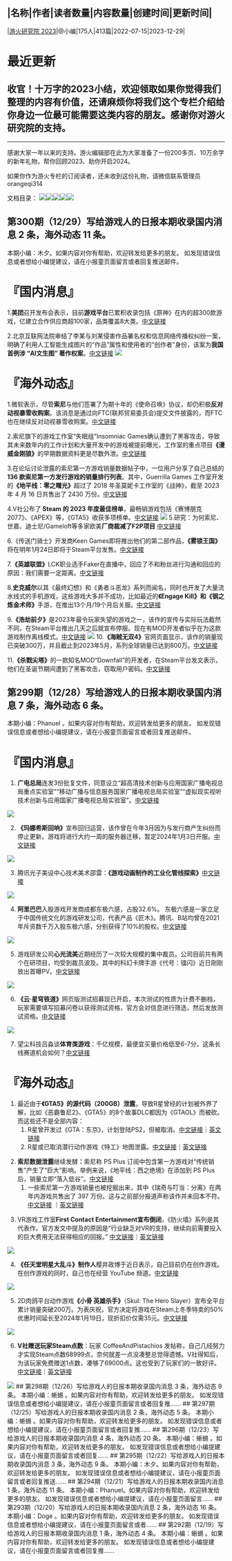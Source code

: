 |名称|作者|读者数量|内容数量|创建时间|更新时间|
---
|[游火研究院 2023](https://xiaobot.net/p/yoho?refer=0b133df9-27dc-423b-8101-639049001c13)|@小编|175人|413篇|2022-07-15|2023-12-29|

# 最近更新
## 收官！十万字的2023小结，欢迎领取如果你觉得我们整理的内容有价值，还请麻烦你将我们这个专栏介绍给你身边一位最可能需要这类内容的朋友。感谢你对游火研究院的支持。

------
感谢大家一年以来的支持。游火编辑部在此为大家准备了一份200多页、10万余字的新年礼物，帮你回顾2023、助你开启2024。

如果你作为游火专栏的订阅读者，还未收到这份礼物，请微信联系管理员orangeqi314

文档目录：
<img src="https://static.xiaobot.net/file/2023-12-29/14173/fb459fe00e3f4372adfa16b3a589fdf3.png"><img src="https://static.xiaobot.net/file/2023-12-29/14173/d97d05c0982db61592e22dcf3e70edfc.png"><img src="https://static.xiaobot.net/file/2023-12-29/14173/8c3e7c45baa934085e9d71ac8452acc4.png"><img src="https://static.xiaobot.net/file/2023-12-29/14173/9091f7af4f0afc88a0115ed85a0dc3b0.png"><img src="https://static.xiaobot.net/file/2023-12-29/14173/945c38e9d3a5cca21b2d2887525a11aa.png">
## 第300期（12/29）写给游戏人的日报本期收录国内消息 2 条，海外动态 11 条。
本期小编：木夕。如果内容对你有帮助，欢迎转发给更多的朋友。
如发现错误信息或者想给小编提建议，请在小报童页面留言或者回复推送邮件。

<h1><strong>『国内消息』</strong></h1>1.<strong>美团</strong>召开发布会表示，目前<strong>游戏平台</strong>已累积收录包括《原神》在内的超300款游戏，亿建立合作供应商超100家，品类覆盖8大类。<a target="_blank" rel="noopener noreferrer nofollow" href="https://www.youxituoluo.com/531675.html">中文链接</a>

2.北京互联网法院审结了李某与刘某侵害作品署名权和信息网络传播权纠纷一案，明确了利用人工智能生成图片的“作品”属性和使用者的“创作者”身份，该案为<strong>我国首例涉 “AI文生图” 著作权案</strong>。<a target="_blank" rel="noopener noreferrer nofollow" href="https://mp.weixin.qq.com/s/AzhPYHqLCCXiWwL2AuKjnw">中文链接</a>
<img src="https://static.xiaobot.net/file/2023-12-28/14173/386337586db24dc98d53b9f56f7dd0d1.png">
<h1><strong>『海外动态』</strong></h1>1.微软表示，尽管<strong>索尼</strong>与他们签署了为期十年的《使命召唤》协议，却仍积极<strong>反对动视暴雪收购案</strong>。该消息是通过向FTC(联邦贸易委员会)提交文件披露的，而FTC也在继续反对动视暴雪收购案。<a target="_blank" rel="noopener noreferrer nofollow" href="https://www.3dmgame.com/news/202312/3884831.html">中文链接</a>

2.索尼旗下的游戏工作室“失眠组”Insomniac Games确认遭到了黑客攻击，导致其未来数年内的工作计划和大量开发中的游戏被提前曝光，工作室的重点项目<strong>《漫威金刚狼》</strong>的早期数据资料更是尽数外泄。<a target="_blank" rel="noopener noreferrer nofollow" href="https://www.yystv.cn/p/11444">中文链接</a>

3.在论坛讨论泄露的索尼第一方游戏销量数据帖子中，一位用户分享了自己总结的<strong> 136 款索尼第一方发行游戏的销量排行列表</strong>。其中，Guerrilla Games 工作室开发的<strong>《地平线：零之曙光》</strong>超过了 2018 年圣莫妮卡工作室的《战神》，截至 2023 年 4 月 16 日共售出了 2430 万份。<a target="_blank" rel="noopener noreferrer nofollow" href="https://www.3dmgame.com/news/202312/3884840.html">中文链接</a>

4.V社公布了<strong> Steam 的 2023 年度最佳榜单</strong>，最畅销游戏包括《赛博朋克2077》、《APEX》等，《GTA5》收获多项榜单。<a target="_blank" rel="noopener noreferrer nofollow" href="https://www.gcores.com/articles/175611">中文链接</a>
<img src="https://static.xiaobot.net/file/2023-12-28/14173/db3989d997a1535d684454b028e31075.png">
5.研究：为何索尼、世嘉、迪士尼/Gameloft等多家欧美<strong>厂商裁减了F2P项目</strong> <a target="_blank" rel="noopener noreferrer nofollow" href="https://youxiputao.com/article/25908">中文链接</a>

6.《传送门骑士》开发商Keen Games即将推出他们的第二部作品，<strong>《雾锁王国》</strong>将在明年1月24日即将于Steam平台发售。<a target="_blank" rel="noopener noreferrer nofollow" href="https://www.yystv.cn/p/11442">中文链接</a>

7.<strong>《英雄联盟》</strong>LCK职业选手Faker在直播中，回应了不和粉丝进行沟通和回应的原因：我们需要一定距离。<a target="_blank" rel="noopener noreferrer nofollow" href="https://www.3dmgame.com/news/202312/3884876.html">中文链接</a>

8.<strong>史克威尔</strong>以其《最终幻想》和《勇者斗恶龙》系列而闻名，同时也开发了大量流水线式的手机游戏，这些游戏大多并不成功，比如最近的<strong>《Engage Kill》和《钢之炼金术师》</strong>手游，在推出13个月/19个月后关服。<a target="_blank" rel="noopener noreferrer nofollow" href="https://www.3dmgame.com/news/202312/3884821.html">中文链接</a>

9.<strong>《浩劫前夕》</strong>是2023年最令玩家失望的游戏之一，该作的宣传与实际玩法截然不同，在Steam平台推出几天之后就宣布停服。现在有MOD开发者似乎在为这款游戏制作离线模式。<a target="_blank" rel="noopener noreferrer nofollow" href="https://www.3dmgame.com/news/202312/3884817.html">中文链接</a>
<img src="https://static.xiaobot.net/file/2023-12-28/14173/bc89b598051aa7e6a8ba751b74cb1178.png">
10.<strong>《海贼无双4》</strong>官网页面显示，该作的销量现已突破300万，并且截止到2023年5月，系列全球销量已达到800万。<a target="_blank" rel="noopener noreferrer nofollow" href="https://www.3dmgame.com/news/202312/3884877.html">中文链接</a>

11.<strong>《杀戮尖塔》</strong>的一款知名MOD“Downfall”的开发者，在Steam平台发文表示，他们在圣诞节期间遭到了黑客攻击，窃取用户密码。<a target="_blank" rel="noopener noreferrer nofollow" href="https://www.3dmgame.com/news/202312/3884865.html">中文链接</a>

## 第299期（12/28）写给游戏人的日报本期收录国内消息 7 条，海外动态 6 条。
本期小编：Phanuel 。如果内容对你有帮助，欢迎转发给更多的朋友。
如发现错误信息或者想给小编提建议，请在小报童页面留言或者回复推送邮件。
<h1><strong>『国内消息』</strong></h1><ol><li><strong>广电总局</strong>连发3份批复文件，同意设立“超高清技术创新与应用国家广播电视总局重点实验室”“移动广播与信息服务国家广播电视总局实验室”“虚拟现实视听技术创新与应用国家广播电视总局实验室”。<a target="_blank" rel="noopener noreferrer nofollow" href="https://www.tvoao.com/a/216926.aspx">中文链接</a>
</li></ol><img src="https://static.xiaobot.net/file/2023-12-28/14173/ca3816f2697e36a34ec689ee0f54b93e.png">
<ol start="2"><li><strong>《玛娜希斯回响》</strong>宣布回归运营，该作曾在今年3月因为与发行商产生纠纷而停止更新。游戏将进行大约一周的服务器迁移，暂定2024年1月3日开服。<a target="_blank" rel="noopener noreferrer nofollow" href="https://mp.weixin.qq.com/s?__biz=Mzg3MzMzNjM3OQ==&amp;mid=2247535706&amp;idx=3&amp;sn=74c58a2eaeb7fb3346a4aa39d2040489&amp;chksm=cee3970ef9941e1876afce8961656726924ab79be87739cb7dde9ef5757999c1ddafc6634264&amp;mpshare=1&amp;scene=1&amp;srcid=1227SI4PyqQ1Mein9o5hHjjG&amp;sharer_shareinfo=cd2b07d7c8a45d29d77f879a7c0dfd0d&amp;sharer_shareinfo_first=cd2b07d7c8a45d29d77f879a7c0dfd0d#rd">中文链接</a>
</li></ol><img src="https://static.xiaobot.net/file/2023-12-28/14173/61c40b6a4c674e5ef127244d81a5b72f.png">
<ol start="3"><li>腾讯光子美设中心技术美术邵雷：<strong>《游戏动画制作的工业化管线探索》</strong><a target="_blank" rel="noopener noreferrer nofollow" href="https://www.youxituoluo.com/531654.html">中文链接</a>
</li></ol><img src="https://static.xiaobot.net/file/2023-12-28/14173/765180afddb38481c64d49a6bd52a2cf.png">
<ol start="4"><li><strong>阿里巴巴</strong>入股游戏开发商成都东极六感，占股32.6%。 东极六感是一家立足于中国传统文化的游戏研发公司，代表产品《匠木》。腾讯、B站均曾在2021年斥资数千万入股东极六感，分别获得了10%的股权。<a target="_blank" rel="noopener noreferrer nofollow" href="https://www.youxituoluo.com/531665.html">中文链接</a>
</li></ol><img src="https://static.xiaobot.net/file/2023-12-28/14173/2974bbd7933af14a88c58f739efda022.png">
<ol start="5"><li>游戏研发公司<strong>心光流美</strong>近期经历了一次较大规模的集中裁员。公司目前共有两个在研项目，均受到裁员波及。其中的科幻卡牌手游《代号：镭闪》近日刚刚放出首曝PV。<a target="_blank" rel="noopener noreferrer nofollow" href="https://mp.weixin.qq.com/s?__biz=Mzg3MzMzNjM3OQ==&amp;mid=2247535706&amp;idx=1&amp;sn=6baebd2d00676c33c3a127ef3deef973&amp;chksm=cee3970ef9941e18c537008dcd3e7f8ca4861da274e86ecd85665fb6c4eec940a65351f50eeb&amp;mpshare=1&amp;scene=1&amp;srcid=1227Y0WM7IcKgLrp9qv4jIkK&amp;sharer_shareinfo=a4be5763b414f223b7fb8669ff0042ec&amp;sharer_shareinfo_first=a4be5763b414f223b7fb8669ff0042ec#rd">中文链接</a>
</li></ol><img src="https://static.xiaobot.net/file/2023-12-28/14173/4e43f70bf17613de337c75131a6f7d40.png">
<ol start="6"><li><strong>《云·星穹铁道》</strong>网页版测试招募现已开启，本次测试的性质为计费不删档，玩家需要填写招募问卷以获得测试资格，官方会对信息进行筛选，然后发放测试资格。<a target="_blank" rel="noopener noreferrer nofollow" href="https://www.163.com/dy/article/IMVOS3SH0526D8LR.html">中文链接</a>
</li></ol><img src="https://static.xiaobot.net/file/2023-12-28/14173/864bd91a3c8594b73cc400332a5947a8.png">
<ol start="7"><li>望尘科技吕淼谈<strong>体育类游戏</strong>：千亿规模，最便宜买量价格低至6-7分，这条长线赛道机会如何？<a target="_blank" rel="noopener noreferrer nofollow" href="https://mp.weixin.qq.com/s?__biz=MzU2NTgyOTI4Ng==&amp;mid=2247526955&amp;idx=1&amp;sn=f52704615f5a0ad5da6015ee149777b6&amp;chksm=fcb7e1e2cbc068f43ac035861994a009216aba31fa69ef61a30756fafcde529dab86db5d33c6&amp;mpshare=1&amp;scene=1&amp;srcid=1227gFt70bN5rQL9XDu0YxTQ&amp;sharer_shareinfo=9c7b89bafcde5cb1a411ed7dcf832ce3&amp;sharer_shareinfo_first=6dddf45415808712ef22dbd939f5ff2f#rd">中文链接</a>

</li></ol><h1><strong>『海外动态』</strong></h1><ol><li>最近由于<strong>《GTA5》的源代码（200GB）泄露</strong>，导致R星曾经的计划被外界了解，比如《恶霸鲁尼2》、《GTA5》的8个故事DLC都因为《GTAOL》而被砍。而这些还不是全部内容：
<ol><li>R星曾开发过《GTA：东京》，计划登陆PS2，但被取消。<a target="_blank" rel="noopener noreferrer nofollow" href="https://www.3dmgame.com/news/202312/3884736.html">中文链接</a>｜<a target="_blank" rel="noopener noreferrer nofollow" href="https://www.dexerto.com/gta/gta-5-leak-reveals-scrapped-gta-tokyo-cancelled-single-player-dlcs-2445568/">英文链接</a>
</li><li>R星或已取消潜行动作游戏《特工》地图泄露。<a target="_blank" rel="noopener noreferrer nofollow" href="https://www.3dmgame.com/news/202312/3884772.html">中文链接</a>｜<a target="_blank" rel="noopener noreferrer nofollow" href="https://wccftech.com/rockstars-canceled-agent-game-shown-in-leaked-underwater-screenshots/">英文链接</a>

</li></ol></li></ol><ol start="2"><li><strong>索尼数据泄露</strong>继续发酵<strong>：</strong>索尼称 PS Plus 订阅中包含第一方游戏对“传统销售”产生了“巨大”影响。举例来说，《地平线：西之绝境》在添加到 PS Plus 后，销量立即“落入低谷”。<a target="_blank" rel="noopener noreferrer nofollow" href="https://news.zol.com.cn/848/8487786.html">中文链接</a>
<ol><li>一些索尼第一方游戏销量也被挖掘出来，其中《瑞奇与叮当：分离》在两年内游戏共售出了 397 万份。这与之前部分报道声称该作并未回本不符。<a target="_blank" rel="noopener noreferrer nofollow" href="https://www.3dmgame.com/news/202312/3884752.html">中文链接</a> ｜<a target="_blank" rel="noopener noreferrer nofollow" href="https://min.news/en/game/ff68d0af03bbc41446597cb47df3bbe4.html">英文链接</a>

</li></ol></li></ol><ol start="3"><li>VR游戏工作室<strong>First Contact Entertainment宣布倒闭</strong>，《防火墙》系列是其代表作。官方发文中提及的原因是“行业缺乏对VR的支持，继续向前需要投入的巨大费用无法获得相应的回报。” <a target="_blank" rel="noopener noreferrer nofollow" href="https://www.ali213.net/news/html/2023-12/804113.html">中文链接</a>｜<a target="_blank" rel="noopener noreferrer nofollow" href="https://www.gamedeveloper.com/business/vr-developer-first-contact-closes-down">英文链接</a>
</li></ol><img src="https://static.xiaobot.net/file/2023-12-28/14173/830beddc4273fcda452d9dfb062f5459.png">
<ol start="4"><li><strong>《任天堂明星大乱斗》制作人</strong>樱井政博于近日表示，自己目前仍在创作游戏。在创作游戏的同时，自己也在经营 YouTube 频道。<a target="_blank" rel="noopener noreferrer nofollow" href="https://www.gcores.com/articles/175583">中文链接</a>
</li></ol><img src="https://static.xiaobot.net/file/2023-12-28/14173/0ed0c4e18da79400e76eb26646175271.png">
<ol start="5"><li>2D肉鸽平台动作游戏<strong>《小骨 英雄杀手》</strong>（Skul: The Hero Slayer）宣布全平台累计销量突破200万。为表庆祝，官方决定将游戏在Steam上冬季特卖的50%优惠时间延长至2024年1月19日，现折扣价仅需35元。<a target="_blank" rel="noopener noreferrer nofollow" href="https://www.gcores.com/articles/175585">中文链接</a>
</li></ol><img src="https://static.xiaobot.net/file/2023-12-28/14173/4e63ab4aa5cdf1bea2e40abe2c26dfab.png">
<ol start="6"><li><strong>V社赠送玩家Steam点数</strong>：玩家 CoffeeAndPistachios 发帖称，自己几经努力才实现Steam点数68999点，奈何就差一点没凑整总觉得遗憾。V社得知后，为该玩家免费赠送1点数，凑够了69000点。这也受到了玩家们的一致好评。<a target="_blank" rel="noopener noreferrer nofollow" href="https://www.3dmgame.com/news/202312/3884769.html">中文链接</a>｜<a target="_blank" rel="noopener noreferrer nofollow" href="https://kotaku.com/valve-steam-points-gift-one-69-000-nice-number-miracle-1851125133">英文链接</a>
</li></ol><img src="https://static.xiaobot.net/file/2023-12-28/14173/395cd6c8198fc06ce32fb3e556cfa046.png">
## 第298期（12/26）写给游戏人的日报本期收录国内消息 3 条，海外动态 9 条。
本期小编：蜥蜴 。如果内容对你有帮助，欢迎转发给更多的朋友。
如发现错误信息或者想给小编提建议，请在小报童页面留言或者回复推......
## 第297期（12/25）写给游戏人的日报本期收录国内消息 2 条，海外动态 5 条。
本期小编：蜥蜴 。如果内容对你有帮助，欢迎转发给更多的朋友。
如发现错误信息或者想给小编提建议，请在小报童页面留言或者回复推......
## 第296期（12/23）写给游戏人的日报本期收录国内消息 4 条，海外动态 20 条。
本期小编：蜥蜴 。如果内容对你有帮助，欢迎转发给更多的朋友。
如发现错误信息或者想给小编提建议，请在小报童页面留言或者回复......
## 第295期（12/22）写给游戏人的日报本期收录国内消息 3 条，海外动态 9 条。
本期小编：木夕。如果内容对你有帮助，欢迎转发给更多的朋友。
如发现错误信息或者想给小编提建议，请在小报童页面留言或者回复推送......
## 第294期（12/21）写给游戏人的日报本期收录国内消息 1 条，海外动态 11 条。
本期小编：Phanuel。如果内容对你有帮助，欢迎转发给更多的朋友。
如发现错误信息或者想给小编提建议，请在小报童页面留言......
## 第293期（12/20）写给游戏人的日报本期收录国内消息 2 条，海外动态 16 条。
本期小编：Doge 。如果内容对你有帮助，欢迎转发给更多的朋友。
如发现错误信息或者想给小编提建议，请在小报童页面留言或者......
## 第292期（12/19）写给游戏人的日报本期收录国内消息 1 条，海外动态 4 条。
本期小编：蜥蜴 。如果内容对你有帮助，欢迎转发给更多的朋友。
如发现错误信息或者想给小编提建议，请在小报童页面留言或者回复推......

